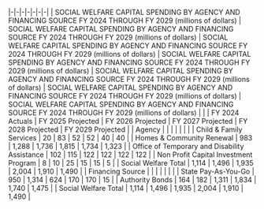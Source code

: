 |-|-|-|-|-|-|-|
| SOCIAL WELFARE CAPITAL SPENDING BY AGENCY AND FINANCING SOURCE FY 2024 THROUGH FY 2029 (millions of dollars) | SOCIAL WELFARE CAPITAL SPENDING BY AGENCY AND FINANCING SOURCE FY 2024 THROUGH FY 2029 (millions of dollars) | SOCIAL WELFARE CAPITAL SPENDING BY AGENCY AND FINANCING SOURCE FY 2024 THROUGH FY 2029 (millions of dollars) | SOCIAL WELFARE CAPITAL SPENDING BY AGENCY AND FINANCING SOURCE FY 2024 THROUGH FY 2029 (millions of dollars) | SOCIAL WELFARE CAPITAL SPENDING BY AGENCY AND FINANCING SOURCE FY 2024 THROUGH FY 2029 (millions of dollars) | SOCIAL WELFARE CAPITAL SPENDING BY AGENCY AND FINANCING SOURCE FY 2024 THROUGH FY 2029 (millions of dollars) | SOCIAL WELFARE CAPITAL SPENDING BY AGENCY AND FINANCING SOURCE FY 2024 THROUGH FY 2029 (millions of dollars) |
| | FY 2024  Actuals | FY 2025  Projected | FY 2026  Projected | FY 2027  Projected | FY 2028  Projected | FY 2029  Projected |
| Agency | | | | | | |
| Child & Family Services | 20 | 83 | 52 | 52 | 40 | 40 |
| Homes & Community Renewal | 983 | 1,288 | 1,736 | 1,815 | 1,734 | 1,323 |
| Office of Temporary and Disability Assistance | 102 | 115 | 122 | 122 | 122 | 122 |
| Non Profit Capital Investment Program | 8 | 10 | 25 | 15 | 15 | 5 |
| Social Welfare Total | 1,114 | 1,496 | 1,935 | 2,004 | 1,910 | 1,490 |
| Financing Source | | | | | | |
| State Pay-As-You-Go | 950 | 1,314 | 624 | 170 | 170 | 15 |
| Authority Bonds | 164 | 182 | 1,311 | 1,834 | 1,740 | 1,475 |
| Social Welfare Total | 1,114 | 1,496 | 1,935 | 2,004 | 1,910 | 1,490 |